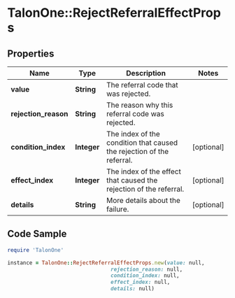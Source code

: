 # TalonOne::RejectReferralEffectProps

## Properties

Name | Type | Description | Notes
------------ | ------------- | ------------- | -------------
**value** | **String** | The referral code that was rejected. | 
**rejection_reason** | **String** | The reason why this referral code was rejected. | 
**condition_index** | **Integer** | The index of the condition that caused the rejection of the referral. | [optional] 
**effect_index** | **Integer** | The index of the effect that caused the rejection of the referral. | [optional] 
**details** | **String** | More details about the failure. | [optional] 

## Code Sample

```ruby
require 'TalonOne'

instance = TalonOne::RejectReferralEffectProps.new(value: null,
                                 rejection_reason: null,
                                 condition_index: null,
                                 effect_index: null,
                                 details: null)
```


